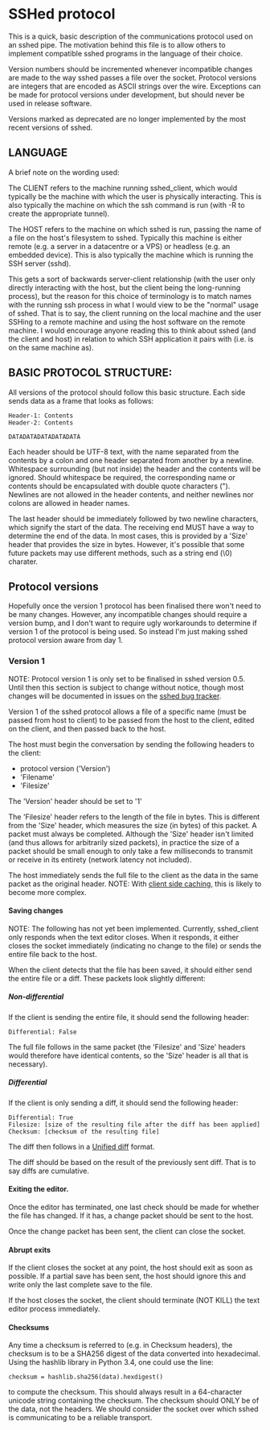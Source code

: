# SSHed protocol

This is a quick, basic description of the communications protocol used on an
sshed pipe. The motivation behind this file is to allow others to implement
compatible sshed programs in the language of their choice.

Version numbers should be incremented whenever incompatible changes are made to
the way sshed passes a file over the socket. Protocol versions are integers
that are encoded as ASCII strings over the wire. Exceptions can be made for
protocol versions under development, but should never be used in release
software.

Versions marked as deprecated are no longer implemented by the most recent
versions of sshed.

## LANGUAGE
A brief note on the wording used:

The CLIENT refers to the machine running sshed_client, which would typically be
the machine with which the user is physically interacting. This is also
typically the machine on which the ssh command is run (with -R to create the
appropriate tunnel).

The HOST refers to the machine on which sshed is run, passing the name of a
file on the host's filesystem to sshed. Typically this machine is either remote
(e.g. a server in a datacentre or a VPS) or headless (e.g. an embedded device).
This is also typically the machine which is running the SSH server (sshd).

This gets a sort of backwards server-client relationship (with the user only
directly interacting with the host, but the client being the long-running
process), but the reason for this choice of terminology is to match names with
the running ssh process in what I would view to be the "normal" usage of sshed.
That is to say, the client running on the local machine and the user SSHing to
a remote machine and using the host software on the remote machine. I would
encourage anyone reading this to think about sshed (and the client and host)
in relation to which SSH application it pairs with (i.e. is on the same machine
as).

## BASIC PROTOCOL STRUCTURE:
All versions of the protocol should follow this basic structure.
Each side sends data as a frame that looks as follows:

    Header-1: Contents
    Header-2: Contents

    DATADATADATADATADATA

Each header should be UTF-8 text, with the name separated from the contents by
a colon and one header separated from another by a newline. Whitespace
surrounding (but not inside) the header and the contents will be ignored.
Should whitespace be required, the corresponding name or contents should be
encapsulated with double quote characters ("). Newlines are not allowed in the
header contents, and neither newlines nor colons are allowed in header names.

The last header should be immediately followed by two newline characters, which
signify the start of the data.
The receiving end MUST have a way to determine the end of the data. In most
cases, this is provided by a 'Size' header that provides the size in bytes.
However, it's possible that some future packets may use different methods,
such as a string end (\0) charater.

## Protocol versions
Hopefully once the version 1 protocol has been finalised there won't need to
be many changes. However, any incompatible changes should require a version
bump, and I don't want to require ugly workarounds to determine if version 1
of the protocol is being used. So instead I'm just making sshed protocol version
aware from day 1.

### Version 1
NOTE: Protocol version 1 is only set to be finalised in sshed version 0.5.
Until then this section is subject to change without notice, though most
changes will be documented in issues on the
[sshed bug tracker](https://github.com/lengau/sshed/issues).

Version 1 of the sshed protocol allows a file of a specific name (must be
passed from host to client) to be passed from the host to the client, edited
on the client, and then passed back to the host.

The host must begin the conversation by sending the following headers to the
client:

* protocol version ('Version')
* 'Filename'
* 'Filesize'

The 'Version' header should be set to '1'

The 'Filesize' header refers to the length of the file in bytes. This is
different from the 'Size' header, which measures the size (in bytes) of this
packet. A packet must always be completed. Although the 'Size' header isn't
limited (and thus allows for arbitrarily sized packets), in practice the
size of a packet should be small enough to only take a few milliseconds to
transmit or receive in its entirety (network latency not included).

The host immediately sends the full file to the client as the data in the same
packet as the original header.
NOTE: With [client side caching](https://github.com/lengau/sshed/issues/6), this
is likely to become more complex.

#### Saving changes

NOTE: The following has not yet been implemented. Currently, sshed_client only
responds when the text editor closes. When it responds, it either closes the
socket immediately (indicating no change to the file) or sends the entire file
back to the host.

When the client detects that the file has been saved, it should either send the
entire file or a diff. These packets look slightly different:

##### Non-differential
If the client is sending the entire file, it should send the following header:

    Differential: False

The full file follows in the same packet (the 'Filesize' and 'Size' headers
would therefore have identical contents, so the 'Size' header is all that
is necessary).

##### Differential
If the client is only sending a diff, it should send the following header:

    Differential: True
    Filesize: [size of the resulting file after the diff has been applied]
    Checksum: [checksum of the resulting file]

The diff then follows in a
[Unified diff](https://docs.python.org/3.4/library/difflib.html#difflib.unified_diff)
format.

The diff should be based on the result of the previously sent diff. That is to
say diffs are cumulative.

#### Exiting the editor.
Once the editor has terminated, one last check should be made for whether the
file has changed. If it has, a change packet should be sent to the host.

Once the change packet has been sent, the client can close the socket.

#### Abrupt exits
If the client closes the socket at any point, the host should exit as soon as
possible. If a partial save has been sent, the host should ignore this and write
only the last complete save to the file.

If the host closes the socket, the client should terminate (NOT KILL) the text
editor process immediately.

#### Checksums
Any time a checksum is referred to (e.g. in Checksum headers), the checksum is
to be a SHA256 digest of the data converted into hexadecimal. Using the hashlib
library in Python 3.4, one could use the line:

    checksum = hashlib.sha256(data).hexdigest()

to compute the checksum. This should always result in a 64-character unicode
string containing the checksum.
The checksum should ONLY be of the data, not the headers. We should consider
the socket over which sshed is communicating to be a reliable transport.
